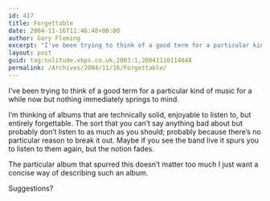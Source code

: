 ```yaml
---
id: 417
title: Forgettable
date: 2004-11-16T11:46:48+00:00
author: Gary Fleming
excerpt: "I've been trying to think of a good term for a particular kind of music for a while now but nothing immediately springs to mind."
layout: post
guid: tag:solitude.vkps.co.uk,2003:1,20041116114648
permalink: /Archives/2004/11/16/Forgettable/
---
```

I&#8217;ve been trying to think of a good term for a particular kind of music for a while now but nothing immediately springs to mind.

I&#8217;m thinking of albums that are technically solid, enjoyable to listen to, but entirely forgettable. The sort that you can&#8217;t say anything bad about but probably don&#8217;t listen to as much as you should; probably because there&#8217;s no particular reason to break it out. Maybe if you see the band live it spurs you to listen to them again, but the notion fades.

The particular album that spurred this doesn&#8217;t matter too much I just want a concise way of describing such an album.

Suggestions?